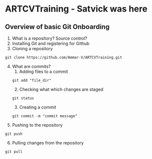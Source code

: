 # ARTCVTraining - Satvick was here


## Overview of basic Git Onboarding

1) What is a repository? Source control?
2) Installing Git and registering for Github
3) Cloning a repository 
```
git clone https://github.com/Ammar-V/ARTCVTraining.git
```
4) What are commits?
   1) Adding files to a commit
    ```
    git add "file_dir"
    ```
    2) Checking what which changes are staged
    ```
    git status
    ```
    3) Creating a commit
    ```
    git commit -m "commit message"
    ```
5) Pushing to the repository
```
git push
```

6) Pulling changes from the repository
```
git pull
```



